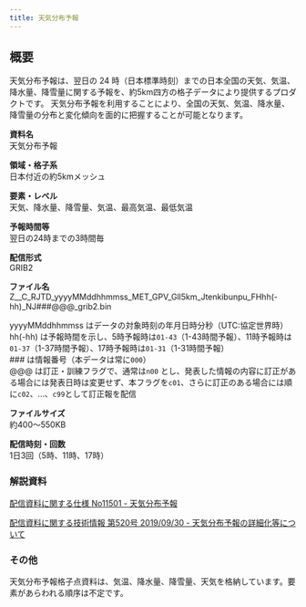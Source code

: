 ```yaml
---
title: 天気分布予報
---
```


## 概要
天気分布予報は、翌日の 24 時（日本標準時刻）までの日本全国の天気、気温、降水量、降雪量に関する予報を、約5km四方の格子データにより提供するプロダクトです。
天気分布予報を利用することにより、全国の天気、気温、降水量、降雪量の分布と変化傾向を面的に把握することが可能となります。

**資料名** <br/>
天気分布予報

**領域・格子系** <br/>
日本付近の約5kmメッシュ

**要素・レベル** <br/>
天気、降水量、降雪量、気温、最高気温、最低気温

**予報時間等** <br/>
翌日の24時までの3時間毎

**配信形式** <br/>
GRIB2

**ファイル名** <br/>
Z__C_RJTD_yyyyMMddhhmmss_MET_GPV_Gll5km_Jtenkibunpu_FHhh(-hh)_NJ###@@@_grib2.bin

yyyyMMddhhmmss はデータの対象時刻の年月日時分秒（UTC:協定世界時） <br/>
hh(-hh) は予報時間を示し、5時予報時は`01-43`（1-43時間予報）、11時予報時は`01-37`（1-37時間予報）、17時予報時は`01-31`（1-31時間予報） <br/>
\### は情報番号（本データは常に`000`） <br/>
@@@ は訂正・訓練フラグで、通常は`n00` とし、発表した情報の内容に訂正がある場合には発表日時は変更せず、本フラグを`c01`、さらに訂正のある場合には順に`c02`、…、`c99`として訂正報を配信

**ファイルサイズ** <br/>
約400～550KB

**配信時刻・回数** <br/>
1日3回（5時、11時、17時）


### 解説資料
[配信資料に関する仕様 No11501 - 天気分布予報](https://www.data.jma.go.jp/suishin/shiyou/pdf/no11501)


[配信資料に関する技術情報 第520号 2019/09/30 - 天気分布予報の詳細化等について](https://dmdata.jp/docs/jma/technical/520.pdf)

### その他

天気分布予報格子点資料は、気温、降水量、降雪量、天気を格納しています。要素があらわれる順序は不定です。
